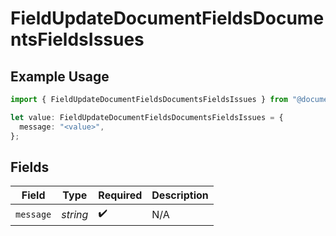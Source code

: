 # FieldUpdateDocumentFieldsDocumentsFieldsIssues

## Example Usage

```typescript
import { FieldUpdateDocumentFieldsDocumentsFieldsIssues } from "@documenso/sdk-typescript/models/errors";

let value: FieldUpdateDocumentFieldsDocumentsFieldsIssues = {
  message: "<value>",
};
```

## Fields

| Field              | Type               | Required           | Description        |
| ------------------ | ------------------ | ------------------ | ------------------ |
| `message`          | *string*           | :heavy_check_mark: | N/A                |